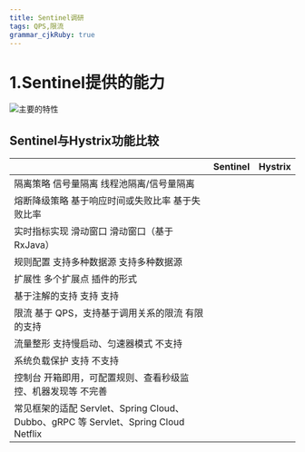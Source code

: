 ```yaml
---
title: Sentinel调研
tags: QPS,限流
grammar_cjkRuby: true
---
```



# 1.Sentinel提供的能力
![主要的特性](https://user-images.githubusercontent.com/9434884/50505538-2c484880-0aaf-11e9-9ffc-cbaaef20be2b.png)


## Sentinel与Hystrix功能比较

|  	| Sentinel | 	Hystrix | 
| -------- | ---------- | ------- |
| 隔离策略 	信号量隔离 	线程池隔离/信号量隔离
| 熔断降级策略 	基于响应时间或失败比率 	基于失败比率
| 实时指标实现 	滑动窗口 	滑动窗口（基于 RxJava）
| 规则配置 	支持多种数据源 	支持多种数据源
| 扩展性 	多个扩展点 	插件的形式
| 基于注解的支持 	支持 	支持
| 限流 	基于 QPS，支持基于调用关系的限流 	有限的支持
| 流量整形 	支持慢启动、匀速器模式 	不支持
| 系统负载保护 	支持 	不支持
| 控制台 	开箱即用，可配置规则、查看秒级监控、机器发现等 	不完善
| 常见框架的适配 	Servlet、Spring Cloud、Dubbo、gRPC 等 	Servlet、Spring Cloud Netflix

